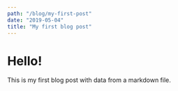 ```yaml
---
path: "/blog/my-first-post"
date: "2019-05-04"
title: "My first blog post"
---
```


# Hello!

This is my first blog post with data from a markdown file.
